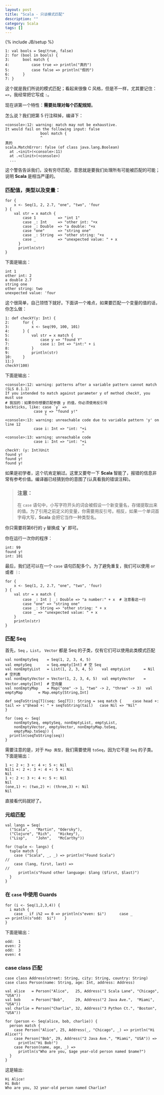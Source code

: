 ```yaml
---
layout: post
title: "Scala - 只谈模式匹配"
description: ""
category: Scala
tags: []
---
```

{% include JB/setup %}

	1: val bools = Seq(true, false)
	2: for (bool in bools) {
	3:	 	bool match {
	4:			case true => println("真的")
	5:			case false => println("假的")
	6:		}
	7: }
	
这个就是我们所说的模式匹配；看起来很像 C 风格，但是不一样，尤其要记住：`=>`，我经常把它写成 `:`。

现在讲第一个特性：**需要处理对每个匹配规矩**。

怎么说？我们把第 5 行注释掉，编译下：

	<console>:12: warning: match may not be exhaustive.
	It would fail on the following input: false
	                bool match {
	                ^
	真的
	scala.MatchError: false (of class java.lang.Boolean)
	  at .<init>(<console>:11)
	  at .<clinit>(<console>)
	  ...
	  
这个警告告诉我们，没有穷尽匹配，意思就是要我们处理所有可能被匹配的可能；说明 **Scala** 是相当严谨的。


### 匹配值，类型以及变量：


	for {
		x <- Seq(1, 2, 2.7, "one", "two", 'four
	} {
		val str = x match {
		    case 1          => "int 1"
		    case _: Int     => "other int: "+x
		    case _: Double  => "a double: "+x
		    case "one"      => "string one"
		    case _: String  => "other string: "+x
		    case _          => "unexpected value: " + x
		  }
		  println(str)
	}

下面是输出：
	
	int 1
	other int: 2
	a double 2.7
	string one
	other string: two
	unexpected value: 'four

这个很简单，自己领悟下就好。下面讲一个难点，如果要匹配一个变量的值的话，你怎么做：

	1: def checkY(y: Int) {
	2:		for {
	3:			x <- Seq(99, 100, 101)
	4:		} {
	5:			val str = x match {
	6:				case y => "found Y"
	7:				case i: Int => "int:" + i
	8:			}
	9:			println(str)
	10:		}
	11:}
	checkY(100)
	
下面是输出：

	<console>:12: warning: patterns after a variable pattern cannot match (SLS 8.1.1)
	If you intended to match against parameter y of method checkY, you must use	
	# 我加的：如果你你想要匹配参数 y 的值，你必须使用反引号
	backticks, like: case `y` =>
	             case y => "found y!"
	                  ^
	<console>:13: warning: unreachable code due to variable pattern 'y' on line 12
	             case i: Int => "int: "+i
	                                   ^
	<console>:13: warning: unreachable code
	             case i: Int => "int: "+i
	                                   ^
	checkY: (y: Int)Unit
	found y!
	found y!
	found y!
	
如果是初学者，这个坑肯定躺过。这里又要夸一下 **Scala** 智能了，报错的信息非常有参考价值。编译器已经猜到你的意图了(认真看我的错误注释)。

> ### 注意：
> 在 `case` 语句中，小写字符开头的词会被假设一个新变量名，存储提取出来的值。为了引用之前定义的变量，你需要用反引号。相反，如果一个单词首字母大写，**Scala** 会把它当作一种类型名。

你只需要将第6行的 `y` 替换成 **\`y\`** 即可。

你在运行一次你的程序：

	int: 99
	found y!
	int: 101
	
最后，我们还可以在一个 `case` 语句匹配多个。为了避免重复，我们可以使用 `or` 或者 `｜`:

	for {
		x <- Seq(1, 2, 2.7, "one", "two", 'four)
	} {
		val str = x match {
			case _: Int | _: Double => "a number:" + x	# 注意看这一行
			case "one" => "string one"
			case _: String => "other string: " + x
			case _ => "unexpected value: " + x
		}
		println(str)
	}
	
### 匹配 Seq

首先，`Seq` ，`List`， `Vector` 都是 Seq 的子类，仅有它们可以使用此类模式匹配

	val nonEmptySeq    = Seq(1, 2, 3, 4, 5)
	val emptySeq       = Seq.empty[Int]	# 空 Seq
	val nonEmptyList   = List(1, 2, 3, 4, 5)	val emptyList      = Nil	# 空列表
	val nonEmptyVector = Vector(1, 2, 3, 4, 5)	val emptyVector    = Vector.empty[Int]	# 空向量
	val nonEmptyMap    = Map("one" -> 1, "two" -> 2, "three" -> 3)	val emptyMap       = Map.empty[String,Int]
	
	def seqToString[T](seq: Seq[T]): String = seq match {	  case head +: tail => s"$head +: " + seqToString(tail)	  case Nil => "Nil"
	}
	
	for (seq <- Seq(	   
		nonEmptySeq, emptySeq, nonEmptyList, emptyList,
		nonEmptyVector, emptyVector, nonEmptyMap.toSeq,
		emptyMap.toSeq)) {
	  println(seqToString(seq))
	}

需要注意的是，对于 `Map 类型`，我们需要使用 `toSeq`，因为它不是 `Seq` 的子类。
下面是输出：
	
	1 +: 2 +: 3 +: 4 +: 5 +: Nil
	Nil1 +: 2 +: 3 +: 4 +: 5 +: Nil
	Nil
	1 +: 2 +: 3 +: 4 +: 5 +: Nil
	Nil
	(one,1) +: (two,2) +: (three,3) +: Nil
	Nil

 直接看代码就好了。

### 元组匹配

	val langs = Seq(
	  ("Scala",   "Martin", "Odersky"),
	  ("Clojure", "Rich",   "Hickey"),
	  ("Lisp",    "John",   "McCarthy"))
	
	for (tuple <- langs) {
	  tuple match {
	    case ("Scala", _, _) => println("Found Scala")                   // 
	    case (lang, first, last) =>                                      // 
	      println(s"Found other language: $lang ($first, $last)")
	  }
	}
	
### 在 `case` 中使用 Guards


	for (i <- Seq(1,2,3,4)) {
	  i match {
	    case _ if i%2 == 0 => println(s"even: $i")	    case _             => println(s"odd:  $i")	  }
	}

下面是输出：	

	odd:  1
	even: 2
	odd:  3
	even: 4

### case class 匹配	

	case class Address(street: String, city: String, country: String)
	case class Person(name: String, age: Int, address: Address)
	
	val alice   = Person("Alice",   25, Address("1 Scala Lane", "Chicago", "USA"))
	val bob     = Person("Bob",     29, Address("2 Java Ave.",  "Miami",   "USA"))
	val charlie = Person("Charlie", 32, Address("3 Python Ct.", "Boston",  "USA"))
	
	for (person <- Seq(alice, bob, charlie)) {
	  person match {
	    case Person("Alice", 25, Address(_, "Chicago", _) => println("Hi Alice!")
	    case Person("Bob", 29, Address("2 Java Ave.", "Miami", "USA")) =>
	      println("Hi Bob!")
	    case Person(name, age, _) =>
	      println(s"Who are you, $age year-old person named $name?")
	  }
	} 

这是输出:	

	Hi Alice!
	Hi Bob!
	Who are you, 32 year-old person named Charlie?

